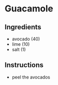 # Guacamole 
## Ingredients
* avocado (40) 
* lime (10)
* salt (1)
## Instructions 
* peel the avocados
